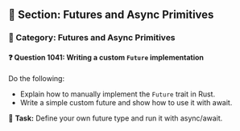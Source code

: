 ## 📘 Section: Futures and Async Primitives  
### 🔹 Category: Futures and Async Primitives  
#### ❓ Question 1041: Writing a custom `Future` implementation

Do the following:

- Explain how to manually implement the `Future` trait in Rust.
- Write a simple custom future and show how to use it with await.

🔧 **Task:** Define your own future type and run it with async/await.

